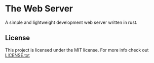 # The Web Server

A simple and lightweight development web server written in rust.

## License

This project is licensed under the MIT license. For more info check out
[LICENSE.txt](LICENSE.txt)
